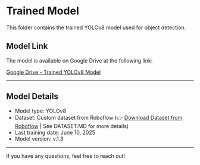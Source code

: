 # Trained Model

This folder contains the trained YOLOv8 model used for object detection.

## Model Link

The model is available on Google Drive at the following link:

[Google Drive - Trained YOLOv8 Model](https://drive.google.com/file/d/1HP2UGlYNiY_5PikltdCLkPCFcNkzM5Pn/view?usp=drive_link)

---

## Model Details

- Model type: YOLOv8  
- Dataset: Custom dataset from Roboflow (👉 [Download Dataset from Roboflow](https://app.roboflow.com/foodobjectdetection-gbrbd/foodobjectdetectiondataset) | See DATASET.MD for more details) 
- Last training date: June 10, 2025  
- Model version: v.1.3  

---

If you have any questions, feel free to reach out!

